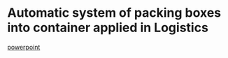 # Automatic system of packing boxes into container applied in Logistics

[powerpoint](https://drive.google.com/file/d/1ZuvNosWPJ_jC3RbhdZiVQKNMRFY_G3JA/preview)
